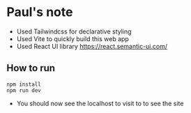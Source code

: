 # Paul's note
* Used Tailwindcss for declarative styling
* Used Vite to quickly build this web app
* Used React UI library https://react.semantic-ui.com/

## How to run
```shell
npm install
npm run dev
```
* You should now see the localhost to visit to to see the site
